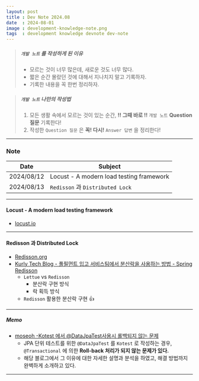 ```yaml
---
layout: post
title : Dev Note 2024.08
date  : 2024-08-01
image : development-knowledge-note.png
tags  : development knowledge devnote dev-note
---
```


> ##### `개발 노트` 를 작성하게 된 이유
> - 모르는 것이 너무 많은데, 새로운 것도 너무 많다.
> - 짧은 순간 몰랐던 것에 대해서 지나치지 말고 기록하자.
> - 기록한 내용을 꼭 한번 정리하자.

> ##### `개발 노트` 나만의 작성법
> 1. 모든 생활 속에서 모르는 것이 있는 순간, **!! 그때 바로 !!** `개발 노트` **Question 질문** 기록한다!
> 2. 작성한 `Question 질문` 은 **꼭! 다시!** `Answer 답변` 을 정리한다!

---

### Note

| Date | Subject |
| :---: | --- |
| 2024/08/12 | Locust - A modern load testing framework |
| 2024/08/13 | `Redisson` 과 `Distributed Lock` |

---

#### Locust - A modern load testing framework

- [locust.io](https://locust.io/)

---

#### Redisson 과 Distributed Lock

- [Redisson.org](https://redisson.org/)
- [Kurly Tech Blog - 풀필먼트 입고 서비스팀에서 분산락을 사용하는 방법 - Spring Redisson](https://helloworld.kurly.com/blog/distributed-redisson-lock/)
  - `Lettue` vs `Redisson`
    - 분산락 구현 방식
    - 락 획득 방식
  - `Redisson` 활용한 분산락 구현 👍

---

##### Memo

- [moseoh -Kotest 에서 @DataJpaTest사용시 롤백되지 않는 문제](https://moseoh.tistory.com/7)
  - JPA 단위 테스트를 위한 `@DataJpaTest` 를 `Kotest` 로 작성하는 경우, `@Transactional` 에 의한 **Roll-back 처리가 되지 않는 문제가 있다.**
  - 해당 블로그에서 그 이유에 대한 자세한 설명과 분석을 하였고, 해결 방법까지 완벽하게 소개하고 있다.

---
